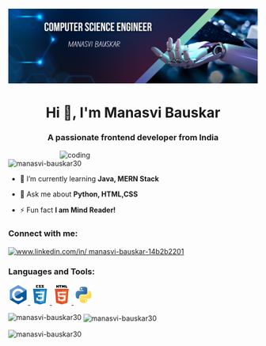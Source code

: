 ![logo](https://github.com/Manasvi-Bauskar30/Manasvi-Bauskar30/blob/main/GITHUB%20COVER%20BANNER.png)
<h1 align="center">Hi 👋, I'm Manasvi Bauskar</h1>
<h3 align="center">A passionate frontend developer from India</h3>

<img align="right" alt="coding" width="400" src="https://user-images.githubusercontent.com/74038190/236119160-976a0405-caa7-470c-9356-16d43402ea0a.gif">

<p align="left"> <img src="https://komarev.com/ghpvc/?username=manasvi-bauskar30&label=Profile%20views&color=0e75b6&style=flat" alt="manasvi-bauskar30" /> </p>

- 🌱 I’m currently learning **Java, MERN Stack**

- 💬 Ask me about **Python, HTML,CSS**

- ⚡ Fun fact **I am Mind Reader!**

<h3 align="left">Connect with me:</h3>
<p align="left">
<a href="https://linkedin.com/in/www.linkedin.com/in/ manasvi-bauskar-14b2b2201" target="blank"><img align="center" src="https://raw.githubusercontent.com/rahuldkjain/github-profile-readme-generator/master/src/images/icons/Social/linked-in-alt.svg" alt="www.linkedin.com/in/ manasvi-bauskar-14b2b2201" height="30" width="40" /></a>
</p>

<h3 align="left">Languages and Tools:</h3>
<p align="left"> <a href="https://www.cprogramming.com/" target="_blank" rel="noreferrer"> <img src="https://raw.githubusercontent.com/devicons/devicon/master/icons/c/c-original.svg" alt="c" width="40" height="40"/> </a> <a href="https://www.w3schools.com/css/" target="_blank" rel="noreferrer"> <img src="https://raw.githubusercontent.com/devicons/devicon/master/icons/css3/css3-original-wordmark.svg" alt="css3" width="40" height="40"/> </a> <a href="https://www.w3.org/html/" target="_blank" rel="noreferrer"> <img src="https://raw.githubusercontent.com/devicons/devicon/master/icons/html5/html5-original-wordmark.svg" alt="html5" width="40" height="40"/> </a> <a href="https://www.python.org" target="_blank" rel="noreferrer"> <img src="https://raw.githubusercontent.com/devicons/devicon/master/icons/python/python-original.svg" alt="python" width="40" height="40"/> </a> </p>

<p><img align="left" src="https://github-readme-stats.vercel.app/api/top-langs?username=manasvi-bauskar30&show_icons=true&locale=en&layout=compact" alt="manasvi-bauskar30" /></p>

<p>&nbsp;<img align="center" src="https://github-readme-stats.vercel.app/api?username=manasvi-bauskar30&show_icons=true&locale=en" alt="manasvi-bauskar30" /></p>

<p><img align="center" src="https://github-readme-streak-stats.herokuapp.com/?user=manasvi-bauskar30&" alt="manasvi-bauskar30" /></p>
